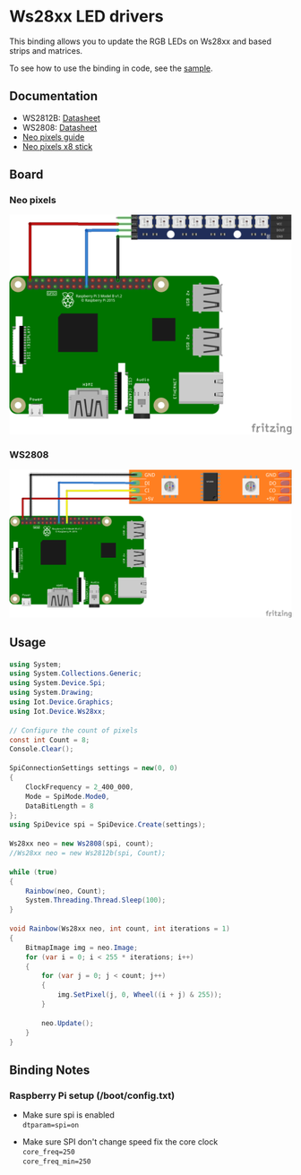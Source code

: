 ﻿# Ws28xx LED drivers

This binding allows you to update the RGB LEDs on Ws28xx and based strips and matrices.

To see how to use the binding in code, see the [sample](samples/README.md).

## Documentation

* WS2812B: [Datasheet](https://cdn-shop.adafruit.com/datasheets/WS2812B.pdf)
* WS2808: [Datasheet](https://datasheetspdf.com/pdf-file/806051/Worldsemi/WS2801/1)
* [Neo pixels guide](https://learn.adafruit.com/adafruit-neopixel-uberguide)
* [Neo pixels x8 stick](https://www.adafruit.com/product/1426)

## Board

### Neo pixels

![Raspberry Pi Breadboard diagram](rpi-neo-pixels_bb.png)

### WS2808

![WS2808 diagram](WS2808.png)

## Usage

```csharp
using System;
using System.Collections.Generic;
using System.Device.Spi;
using System.Drawing;
using Iot.Device.Graphics;
using Iot.Device.Ws28xx;

// Configure the count of pixels
const int Count = 8;
Console.Clear();

SpiConnectionSettings settings = new(0, 0)
{
    ClockFrequency = 2_400_000,
    Mode = SpiMode.Mode0,
    DataBitLength = 8
};
using SpiDevice spi = SpiDevice.Create(settings);

Ws28xx neo = new Ws2808(spi, count);
//Ws28xx neo = new Ws2812b(spi, Count);

while (true)
{
    Rainbow(neo, Count);
    System.Threading.Thread.Sleep(100);
}

void Rainbow(Ws28xx neo, int count, int iterations = 1)
{
    BitmapImage img = neo.Image;
    for (var i = 0; i < 255 * iterations; i++)
    {
        for (var j = 0; j < count; j++)
        {
            img.SetPixel(j, 0, Wheel((i + j) & 255));
        }

        neo.Update();
    }
}
```

## Binding Notes

### Raspberry Pi setup (/boot/config.txt)

* Make sure spi is enabled<br>
  `dtparam=spi=on`

* Make sure SPI don't change speed fix the core clock<br>
  `core_freq=250`<br>
  `core_freq_min=250`
